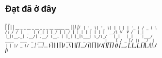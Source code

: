 # Đạt đã ở đây
 _   _                                               
| | | | __ _ _ __  _ __  _   _   _ __   _____      __
| |_| |/ _` | '_ \| '_ \| | | | | '_ \ / _ \ \ /\ / /
|  _  | (_| | |_) | |_) | |_| | | | | |  __/\ V  V / 
|_| |_|\__,_| .__/| .__/ \__, | |_| |_|\___| \_/\_/  
            |_|   |_|    |___/                       
                           ____   ___  _  ___  
 _   _  ___  __ _ _ __    |___ \ / _ \/ |( _ ) 
| | | |/ _ \/ _` | '__|____ __) | | | | |/ _ \ 
| |_| |  __/ (_| | | |_____/ __/| |_| | | (_) |
 \__, |\___|\__,_|_|      |_____|\___/|_|\___/ 
 |___/                                        

